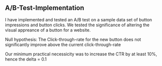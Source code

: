 ## A/B-Test-Implementation

I have implemented and tested an A/B test on a sample data set of button impressions and button clicks. We tested the significance of altering the visual appreance of a button for a website. 

Null hypothesis: The Click-through-rate for the new button does not significantly improve above the current click-through-rate

Our minimum practical necessicity was to increase the CTR by at least 10%, hence the delta = 0.1
